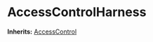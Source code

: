 # AccessControlHarness
**Inherits:**
[AccessControl](/lib/openzeppelin-contracts/contracts/access/AccessControl.sol/abstract.AccessControl.md)


